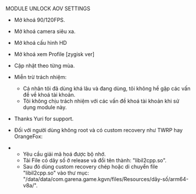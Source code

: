 MODULE UNLOCK AOV SETTINGS
- Mở khoá 90/120FPS.
- Mở khoá camera siêu xa.
- Mở khoá cấu hình HD
- Mở khoá xem Profile [zygisk ver]
- Cập nhật theo từng mùa.
  
- Miễn trừ trách nhiệm:
  - Cá nhân tôi đã dùng khá lâu và đang dùng, tôi không hề gặp các vấn đề về khoá tài khoản.
  - Tôi không chịu trách nhiệm với các vấn đề khoá tài khoản khi sử dụng module này.
 
- Thanks Yuri for support.

- Đối với người dùng không root và có custom recovery như TWRP hay OrangeFox:
- - Yêu cầu giải mã hoá được bộ nhớ.
  - Tải File có dãy số ở release và đổi tên thành: "libil2cpp.so".
  - Sau đó dùng custom recovery chép hoặc di chuyển file "libil2cpp.so" vào thư mục: "/data/data/com.garena.game.kgvn/files/Resources/dãy-số/arm64-v8a/".
